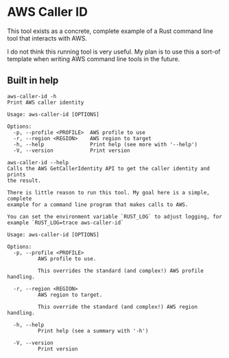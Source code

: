 # AWS Caller ID

This tool exists as a concrete, complete example of
a Rust command line tool that interacts with AWS.

I do not think this running tool is very useful.
My plan is to use this a sort-of template when
writing AWS command line tools in the future.

## Built in help

```
aws-caller-id -h
Print AWS caller identity

Usage: aws-caller-id [OPTIONS]

Options:
  -p, --profile <PROFILE>  AWS profile to use
  -r, --region <REGION>    AWS region to target
  -h, --help               Print help (see more with '--help')
  -V, --version            Print version
```

```
aws-caller-id --help
Calls the AWS GetCallerIdentity API to get the caller identity and prints
the result.

There is little reason to run this tool. My goal here is a simple, complete
example for a command line program that makes calls to AWS.

You can set the environment variable `RUST_LOG` to adjust logging, for
example `RUST_LOG=trace aws-caller-id`

Usage: aws-caller-id [OPTIONS]

Options:
  -p, --profile <PROFILE>
          AWS profile to use.

          This overrides the standard (and complex!) AWS profile handling.

  -r, --region <REGION>
          AWS region to target.

          This override the standard (and complex!) AWS region handling.

  -h, --help
          Print help (see a summary with '-h')

  -V, --version
          Print version
```